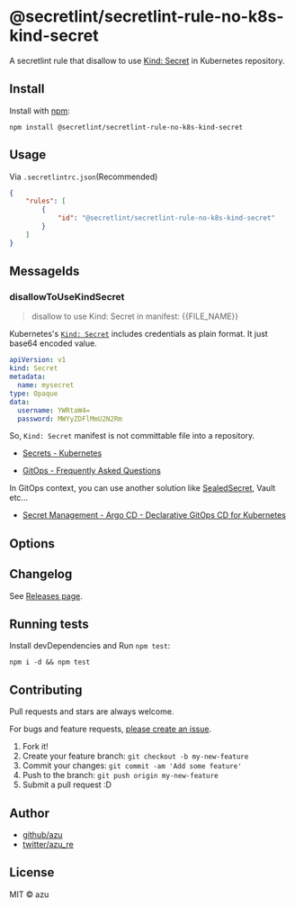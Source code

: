 # @secretlint/secretlint-rule-no-k8s-kind-secret

A secretlint rule that disallow to use [Kind: Secret](https://kubernetes.io/docs/concepts/configuration/secret/) in Kubernetes repository. 

## Install

Install with [npm](https://www.npmjs.com/):

    npm install @secretlint/secretlint-rule-no-k8s-kind-secret

## Usage

Via `.secretlintrc.json`(Recommended)

```json
{
    "rules": [
        {
            "id": "@secretlint/secretlint-rule-no-k8s-kind-secret"
        }
    ]
}
```

## MessageIds

### disallowToUseKindSecret
> disallow to use Kind: Secret in manifest: {{FILE_NAME}}

Kubernetes's [`Kind: Secret`]((https://kubernetes.io/docs/concepts/configuration/secret)) includes credentials as plain format.
It just base64 encoded value.

```yaml
apiVersion: v1
kind: Secret
metadata:
  name: mysecret
type: Opaque
data:
  username: YWRtaW4=
  password: MWYyZDFlMmU2N2Rm
```

So, `Kind: Secret` manifest is not committable file into a repository.

- [Secrets - Kubernetes](https://kubernetes.io/docs/concepts/configuration/secret/)
* [GitOps - Frequently Asked Questions](https://www.weave.works/technologies/gitops-frequently-asked-questions/#manage-secrets)

In GitOps context, you can use another solution like [SealedSecret](https://github.com/bitnami-labs/sealed-secrets), Vault etc...

- [Secret Management - Argo CD - Declarative GitOps CD for Kubernetes](https://argoproj.github.io/argo-cd/operator-manual/secret-management/)

## Options

## Changelog

See [Releases page](https://github.com/secretlint/secretlint/releases).

## Running tests

Install devDependencies and Run `npm test`:

    npm i -d && npm test

## Contributing

Pull requests and stars are always welcome.

For bugs and feature requests, [please create an issue](https://github.com/secretlint/secretlint/issues).

1. Fork it!
2. Create your feature branch: `git checkout -b my-new-feature`
3. Commit your changes: `git commit -am 'Add some feature'`
4. Push to the branch: `git push origin my-new-feature`
5. Submit a pull request :D

## Author

- [github/azu](https://github.com/azu)
- [twitter/azu_re](https://twitter.com/azu_re)

## License

MIT © azu
